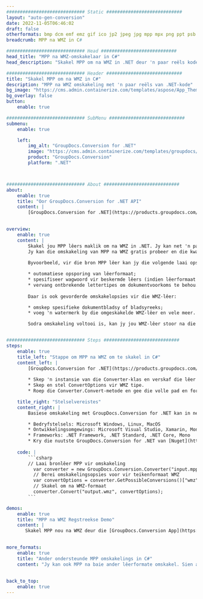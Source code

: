 ```yaml
---
############################# Static ############################
layout: "auto-gen-conversion"
date: 2022-11-05T06:46:02
draft: false
otherformats: bmp dcm emf emz gif ico jp2 jpeg jpg mpp mpx png ppt psb psd svg svgz tga tif tiff webp wmf wmz xer
breadcrumb: MPP na WMZ in C#

############################# Head ############################
head_title: "MPP na WMZ-omskakelaar in C#"
head_description: "Skakel MPP om na WMZ in .NET deur 'n paar reëls kode te gebruik. Gebruik die GroupDocs Document Conversion API om meer as 160 lêerformate om te skakel."

############################# Header ############################
title: "Skakel MPP om na WMZ in C#"
description: "MPP na WMZ omskakeling met 'n paar reëls van .NET-kode"
bg_image: "https://cms.admin.containerize.com/templates/aspose/App_Themes/V3/images/bg/header1.png"
bg_overlay: false
button:
    enable: true

############################# SubMenu ############################
submenu:
    enable: true

    left:
        img_alt: "GroupDocs.Conversion for .NET"
        image: "https://cms.admin.containerize.com/templates/groupdocs/images/product-logos/90x90-noborder/groupdocs-conversion-net.png"
        product: "GroupDocs.Conversion"
        platform: ".NET"



############################# About ############################
about:
    enable: true
    title: "Oor GroupDocs.Conversion for .NET API"
    content: |
        [GroupDocs.Conversion for .NET](https://products.groupdocs.com/conversion/net/) kan gebruik word om Microsoft Word, Excel, PowerPoint, PDF, Visio en ander formate om te skakel. GroupDocs.Conversion is 'n selfstandige API wat geskik is vir back-end en interne stelsels waar hoë werkverrigting vereis word. Dit hang nie af van enige sagteware soos Microsoft of Open Office nie.
    

overview:
    enable: true
    content: |
        Skakel jou MPP lêers maklik om na WMZ in .NET. Jy kan net 'n paar C# kodelyne gebruik in enige platform van jou keuse soos - Windows, Linux, macOS.
        Jy kan die omskakeling van MPP na WMZ gratis probeer en die kwaliteit van omskakelingsresultate evalueer. Saam met eenvoudige lêeromskakelingscenario's kan jy meer gevorderde opsies probeer om die bron-MPP-lêer te laai en die uitset-WMZ-resultaat te stoor. 
        
        Byvoorbeeld, vir die bron MPP lêer kan jy die volgende laai opsies gebruik:

        * outomatiese opsporing van lêerformaat;
        * spesifiseer wagwoord vir beskermde lêers (indien lêerformaat dit ondersteun);
        * vervang ontbrekende lettertipes om dokumentvoorkoms te behou.
        
        Daar is ook gevorderde omskakelopsies vir die WMZ-lêer:

        * omskep spesifieke dokumentbladsy of bladsyreeks;
        * voeg 'n watermerk by die omgeskakelde WMZ-lêer en vele meer.

        Sodra omskakeling voltooi is, kan jy jou WMZ-lêer stoor na die plaaslike lêerpad of enige derdeparty-berging soos FTP, Amazon S3, Google Drive, Dropbox, ens. Neem asseblief kennis - om MPP om te skakel na {{ TO}} is daar geen behoefte aan enige addisionele sagteware geïnstalleer nie - soos MS Office, Open Office, Adobe Acrobat Reader ens.


############################# Steps ############################
steps:
    enable: true
    title_left: "Stappe om MPP na WMZ om te skakel in C#"
    content_left: |
        [GroupDocs.Conversion for .NET](https://products.groupdocs.com/conversion/net/) maak dit maklik vir ontwikkelaars om 'n MPP lêer om te skakel na WMZ met 'n paar reëls kode.
        
        * Skep 'n instansie van die Converter-klas en verskaf die lêer MPP met die volledige pad
        * Skep en stel ConvertOptions vir WMZ tipe.
        * Roep die Converter.Convert-metode en gee die volle pad en formaat (WMZ) as 'n parameter deur

    title_right: "Stelselvereistes"
    content_right: |
        Basiese omskakeling met GroupDocs.Conversion for .NET kan in net 'n paar eenvoudige stappe gedoen word. Ons API's word op alle groot platforms en bedryfstelsels ondersteun. Voordat u die kode hieronder uitvoer, maak seker dat u die volgende voorvereistes op u stelsel geïnstalleer het.

        * Bedryfstelsels: Microsoft Windows, Linux, MacOS
        * Ontwikkelingsomgewings: Microsoft Visual Studio, Xamarin, MonoDevelop
        * Frameworks: .NET Framework, .NET Standard, .NET Core, Mono
        * Kry die nuutste GroupDocs.Conversion for .NET van [Nuget](https://www.nuget.org/packages/groupdocs.conversion)
         
    code: |
        ```csharp    
        // Laai bronlêer MPP vir omskakeling
          var converter = new GroupDocs.Conversion.Converter("input.mpp");
          // Berei omskakelingsopsies voor vir teikenformaat WMZ
          var convertOptions = converter.GetPossibleConversions()["wmz"].ConvertOptions;
          // Skakel om na WMZ-formaat
          converter.Convert("output.wmz", convertOptions);
        ```

demos:
    enable: true
    title: "MPP na WMZ Regstreekse Demo"
    content: |
       Skakel MPP nou na WMZ deur die [GroupDocs.Conversion App](https://products.groupdocs.app/conversion/family) webwerf te besoek. Aanlyn demo het die volgende voordele
          

more_formats:
    enable: true
    title: "Ander ondersteunde MPP omskakelings in C#"
    content: "Jy kan ook MPP na baie ander lêerformate omskakel. Sien asseblief die lys hieronder."
       
       
back_to_top:
    enable: true
---
```

